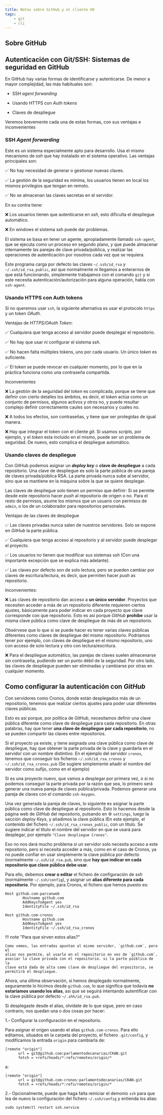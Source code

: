 ```yaml
---
title: Notas sobre GitHub y el cliente GH
tags:
    - git
    - cli
---
```


## Sobre GitHub


## Autenticación con Git/SSH: Sistemas de seguridad en GitHub

En GitHub hay varias formas de identificarse y autenticarse. De menor a mayor
complejidad, las más habituales son:

- SSH _agent forwarding_

- Usando HTTPS con _Auth tokens_

- Claves de despliegue

Veremos brevemente cada una de estas formas, con sus ventajas e inconvenientes

### SSH _Agent forwarding_

Este es un sistema especialmente apto para desarrollo. Usa el mismo mecanismo
de _ssh_ que hay instalado en el sistema operativo. Las ventajas principales
son:

✅ No hay necesidad de generar o gestionar nuevas claves.

✅ La gestión de la seguridad es mínima, los usuarios tienen en local
   los mismos privilegios que tengan en remoto.

✅ No se almacenan las claves secretas en el servidor.

En su contra tiene:

❌ Los usuarios tienen que autenticarse en _ssh_, esto dificulta el despliegue
automático.

❌ En windows el sistema ssh puede dar problemas.

El sistema se basa en tener un agente, apropiadamente llamado `ssh-agent`, que
se ejecuta como un proceso en segundo plano, y que puede almacenar internamente
las parejas de clave privada/pública, y realizar las operaciones de
autenticación por nosotros cada vez que se requiera.

Este programa carga por defecto las claves `~/.ssh/id_rsa` y
`~/.ssh/id_rsa_public`, así que normalmente ni llegamos a enterarnos de que
está funcionando, simplemente trabajamos con el comando `git` y si este
necesita autenticación/autorización para alguna operación, habla con
`ssh-agent`.

### Usando HTTPS con Auth tokens

Si no queremos usar `ssh`, la siguiente alternativa es usar el protocolo
`https` y un token _OAuth_.

Ventajas de _HTTPS/OAuth Token_:

✅ Cualquiera que tenga acceso al servidor puede desplegar el repositorio.

✅ No hay que usar ni configurar el sistema _ssh_.

✅ No hacen falta múltiples tokens, uno por cada usuario. Un único _token_
   es suficiente.

✅ El token se puede revocar en cualquier momento, por lo que en la práctica
   funciona como una contraseña compartida.

Inconvenientes

❌ La gestión de la seguridad del _token_ es complicada, porque se tiene que
   definir con cierto detalles los ámbitos, es decir, el _token_ actúa como un
   conjunto de permisos, algunos activos y otros no, y puede resultar complejo
   definir correctamente caules son necesarios y cuales no.

❌ A todos los efectos, son contraseñas, y tiene que ser protegidas de igual
   manera.

❌ Hay que integrar el token con el cliente _git_. Si usamos _scripts_, por
   ejemplo, y el _token_ esta incluido en el mismo, puede ser un problema
   de seguridad. De nuevo, esto complica el despliegue automático.


### Usando claves de despliegue

Con GitHub podemos asignar un **_deploy key_** o **clave de despliegue** a 
cada repositorio. Una clave de despliegue es solo la parte pública de una
pareja de claves privada/pública RSA. La parte privada nunca sube al servidor,
sino que se mantiene en la máquina sobre la que se quiere desplegar.

Las claves de despliegue solo tienen un permiso que definir: Si se permite
desde este repositorio hacer _push_ al repositorio de origen o no. Para el
resto de permisos, asume los mismos que un usuario con permisos de `admin`, o
los de un colaborador para repositorios personales.

Ventajas de las claves de despliegue

✅ Las claves privadas nunca salen de nuestros servidores. Solo se expone en
_GitHub_ la parte pública.

✅ Cualquiera que tenga acceso al repositorio y al servidor puede desplegar el
proyecto.

✅ Los usuarios no tienen que modificar sus sistemas _ssh_ (Con una importante
excepción que se explica más adelante).

✅ Las claves por defecto son de solo lectura, pero se pueden cambiar por
   claves de escritura/lectura, es decir, que permiten hacer _push_ as
   repositorio.

Inconvenientes:

❌ Las claves de repositorio dan acceso a **un único servidor**. Proyectos que
necesiten acceder a más de un repositorio diferente requieren ciertos ajustes,
básicamente para poder indicar en cada proyecto que clave corresponde con que
repositorio. Esto es así porque _GitHub_ **prohibe** usar la misma clave
pública como clave de despliegue de más de un repositorio. 

Obsérvese que lo que si se puede hacer es tener varias claves públicas
diferentes como claves de despliegue del mismo repositorio. Podríamos tener por
ejemplo, con claves de despliegue en el mismo repositorio, uno con acceso de
solo lectura y otro con lectura/escritura.

❌ Para el despliegue automático, las parejas de claves suelen almacenarse sin
contraseña, pudiendo ser un punto débil de la seguridad. Por otro lado, las
claves de despliegue pueden ser eliminadas y cambiarse por otras en cualquier
momento.


## Como configurar la autenticación con _GitHub_

Con servidores como Cronos, donde están desplegados más de un repositorio,
tenemos que realizar ciertos ajustes para poder usar diferentes claves
públicas.

Esto es así porque, por política de _GitHub_, necesitamos definir una clave
pública diferente como clave de despliegue para cada repositorio.  En otras
palabras, hay que tener **una clave de despliegue por cada repositorio**, no se
pueden compartir las claves entre repositorios.

Si el proyecto ya existe, y tiene asignada una clave pública como clave de
despliegue, hay que obtener la parte privada de la clave y guardarla en el
servidor con un nombre distintivo. En el ejemplo del servidor `cronos`, tenemos
que conseguir los ficheros `~/.ssh/id_rsa_cronos` y
`~/.ssh/id_rsa_cronos.pub` (Se sugiere simplemente añadir el nombre del
servidor como sufijo, como en el ejemplo)

Si es una proyecto nuevo, que vamos a desplegar por primera vez, o si no
podemos conseguir la parte privada por la razón que sea, lo primero será
generar una nueva pareja de claves pública/privada. Podemos generar una pareja
de claves con el comando `ssh-keygen`.

Una vez generada la pareja de claves, lo siguiente es asignar la parte pública
como clave de despliegue al repositorio. Esto lo hacemos desde la página web de
_GitHub_ del repositorio, pulsando en ⚙ `settings`, luego la sección _deploy
Keys_, y añadimos la clave pública (En este ejemplo, el contenido del fichero
`~/.ssh/id_rsa_cronos_public`, con un título. Se sugiere indicar el título el
nombre del servidor en que se usará para desplegar, por ejemplo `"Clave
despliegue Cronos"`.

Eso no nos dará mucho problema si un servidor solo necesita acceso a este
repositorio, pero si necesita acceder a más, como en el caso de Cronos, ya no
puede confiar en usar simplemente la clave pública por defecto (normalmente
`~/.ssh/id_rsa.pub`, sino que **hay que indicar en cada repositorio que clave
pública debe usar**.

Para ello, debemos **crear o editar** el fichero de configuración de _ssh_
(normalmente `~/.ssh/config`), y asignar un **alias diferente para cada
repositorio**. Por ejemplo, para Cronos, el fichero que hemos puesto es:

```
Host github.com-parcanweb
        Hostname github.com
        AddKeysToAgent yes
        IdentityFile ~/.ssh/id_rsa

Host github.com-cronos
        Hostname github.com
        AddKeysToAgent yes
        IdentityFile ~/.ssh/id_rsa_cronos
```

!!! note "Para que sirven estos alias?"

    Como vemos, las entradas apuntan al mismo servidor, `github.com`, pero el
    alias nos permite, al usarlo en el repositorio en vez de `github.com`,
    asociar la clave privada con el repositorio. si la parte púíblica de la
    clave está dada de alta como clave de despliegue del erpositorio, se
    permitirá el despliegue.

Ahora, una última observación, si hemos desplegado normalmente, seguramente lo
hicimos desde `github.com`, lo que significa que todavía **no estaríamos usando
los alias**, así que se seguirá intentando autentificar con la clave pública
por defecto `~/.shh/id_rsa.pub`. 

Si desplegaste desde el alias, olvídate de lo que sigue, pero en caso contrario, nos
quedan una o dos cosas por hacer:

1.- Configurar la configuración en el repositorio.

Para asignar el origen usando el alias `github.com-cronos`.
Para ello editamos, situados en la carpeta del proyecto, el fichero
  `.git/config`, y modificamos la entrada `origin` para cambiarla de:

```
[remote "origin"]
      url = git@github.com:parlamentodecanarias/CKAN.git
      fetch = +refs/heads/*:refs/remotes/origin/*
```

a:

```
[remote "origin"]
      url = git@github.com-cronos:parlamentodecanarias/CKAN.git
      fetch = +refs/heads/*:refs/remotes/origin/*
```

2.- Opcionalmente, puede que haga falta reiniciar el demonio `ssh` para que lea 
de nuevo la configuración del fichero `~/.ssh/config` y entienda los alias:

```shell
sudo systemctl restart ssh.service
```

